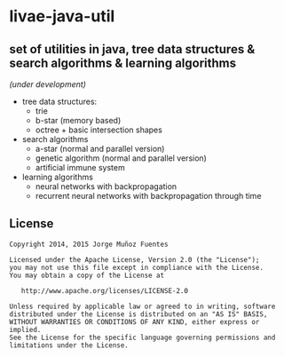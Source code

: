 # livae-java-util

## set of utilities in java, tree data structures & search algorithms & learning algorithms
*(under development)*

- tree data structures:
  - trie
  - b-star (memory based)
  - octree + basic intersection shapes
- search algorithms
  - a-star (normal and parallel version)
  - genetic algorithm (normal and parallel version)
  - artificial immune system
- learning algorithms
  - neural networks with backpropagation
  - recurrent neural networks with backpropagation through time

## License

    Copyright 2014, 2015 Jorge Muñoz Fuentes

    Licensed under the Apache License, Version 2.0 (the "License");
    you may not use this file except in compliance with the License.
    You may obtain a copy of the License at

       http://www.apache.org/licenses/LICENSE-2.0

    Unless required by applicable law or agreed to in writing, software
    distributed under the License is distributed on an "AS IS" BASIS,
    WITHOUT WARRANTIES OR CONDITIONS OF ANY KIND, either express or implied.
    See the License for the specific language governing permissions and
    limitations under the License.
